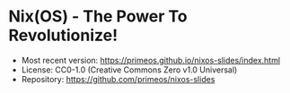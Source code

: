 # Nix(OS) - The Power To Revolutionize!

- Most recent version: https://primeos.github.io/nixos-slides/index.html
- License: CC0-1.0 (Creative Commons Zero v1.0 Universal)
- Repository: https://github.com/primeos/nixos-slides
